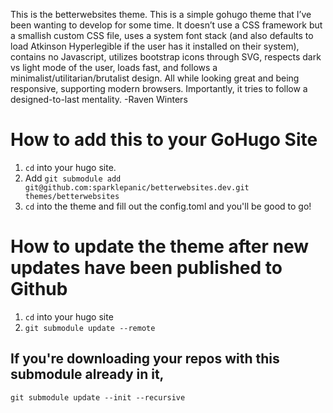 This is the betterwebsites theme. This is a simple gohugo theme that I’ve been wanting to develop for some time. It doesn’t use a CSS framework but a smallish custom CSS file, uses a system font stack (and also defaults to load Atkinson Hyperlegible if the user has it installed on their system), contains no Javascript, utilizes bootstrap icons through SVG, respects dark vs light mode of the user, loads fast, and follows a minimalist/utilitarian/brutalist design. All while looking great and being responsive, supporting modern browsers. Importantly, it tries to follow a designed-to-last mentality. -Raven Winters

# How to add this to your GoHugo Site

1. `cd` into your hugo site.
2. Add `git submodule add git@github.com:sparklepanic/betterwebsites.dev.git themes/betterwebsites`
3. `cd` into the theme and fill out the config.toml and you'll be good to go!

# How to update the theme after new updates have been published to Github

1. `cd` into your hugo site
2. `git submodule update --remote`

## If you're downloading your repos with this submodule already in it,

`git submodule update --init --recursive`

